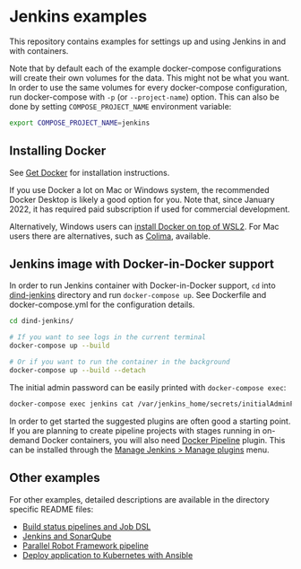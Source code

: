 # Jenkins examples

This repository contains examples for settings up and using Jenkins in and with containers.

Note that by default each of the example docker-compose configurations will create their own volumes for the data. This might not be what you want. In order to use the same volumes for every docker-compose configuration, run docker-compose with `-p` (or `--project-name`) option. This can also be done by setting `COMPOSE_PROJECT_NAME` environment variable:

```bash
export COMPOSE_PROJECT_NAME=jenkins
```

## Installing Docker

See [Get Docker](https://docs.docker.com/get-docker/) for installation instructions.

If you use Docker a lot on Mac or Windows system, the recommended Docker Desktop is likely a good option for you. Note that, since January 2022, it has required paid subscription if used for commercial development.

Alternatively, Windows users can [install Docker on top of WSL2](./docker-on-wsl/). For Mac users there are alternatives, such as [Colima](https://github.com/abiosoft/colima), available.

## Jenkins image with Docker-in-Docker support

In order to run Jenkins container with Docker-in-Docker support, `cd` into [dind-jenkins](./dind-jenkins/) directory and run `docker-compose up`. See Dockerfile and docker-compose.yml for the configuration details.

```bash
cd dind-jenkins/

# If you want to see logs in the current terminal
docker-compose up --build

# Or if you want to run the container in the background
docker-compose up --build --detach
```

The initial admin password can be easily printed with `docker-compose exec`:

```bash
docker-compose exec jenkins cat /var/jenkins_home/secrets/initialAdminPassword
```

In order to get started the suggested plugins are often good a starting point. If you are planning to create pipeline projects with stages running in on-demand Docker containers, you will also need [Docker Pipeline](https://plugins.jenkins.io/docker-workflow/) plugin. This can be installed through the [Manage Jenkins > Manage plugins](http://localhost:8080/pluginManager/available) menu.

## Other examples

For other examples, detailed descriptions are available in the directory specific README files:

- [Build status pipelines and Job DSL](./build-status-pipelines)
- [Jenkins and SonarQube](./sonarqube-jenkins)
- [Parallel Robot Framework pipeline](./parallel-robot-pipeline)
- [Deploy application to Kubernetes with Ansible](./ansible-kubernetes/)
